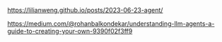 https://lilianweng.github.io/posts/2023-06-23-agent/

https://medium.com/@rohanbalkondekar/understanding-llm-agents-a-guide-to-creating-your-own-9390f02f3ff9



